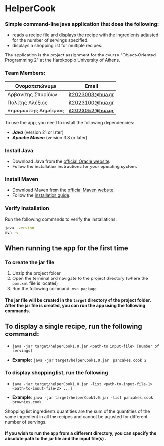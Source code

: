 # HelperCook

### Simple command-line java application that does the following:
- reads a recipe file and displays the recipe with the ingredients adjusted for the number of servings specified. 
- displays a shopping list for multiple recipes.

The application is the project assignment for the course "Object-Oriented Programming 2" at the Harokoopio University of Athens.
### Team Members:
| Ονοματεπώνυμο         | Email                    |
|-----------------------|--------------------------|
| Αρβανίτης Σπυρίδων    | it2023003@hua.gr         |
| Πολίτης Αλέξιος       | it2023100@hua.gr         |
| Ξηρομερίτης Δημήτριος | it2023052@hua.gr         |

To use the app, you need to install the following dependencies:
- ***Java*** (version 21 or later)
- ***Apache Maven*** (version 3.8 or later)

### Install Java
- Download Java from the [official Oracle website](https://www.oracle.com/java/technologies/javase-downloads.html).
- Follow the installation instructions for your operating system.

### Install Maven
- Download Maven from the [official Maven website](https://maven.apache.org/download.cgi).
- Follow the [installation guide](https://maven.apache.org/install.html).

### Verify Installation
Run the following commands to verify the installations:
```bash
java -version
mvn -v
```

## When running the app for the first time
### To create the jar file:
1. Unzip the project folder 
2. Open the terminal and navigate to the project directory (where the `pom.xml` file is located)
3. Run the following command: `mvn package`

#### The jar file will be created in the `target` directory of the project folder. After the jar file is created, you can run the app using the following commands.

## To display a single recipe, run the following command:
- `java -jar target/helperCook1.0.jar <path-to-input-file> [number of servings]`



- **Example:** `java -jar target/helperCook1.0.jar  pancakes.cook 2` 

### To display shopping list, run the following
- `java -jar target/helperCook1.0.jar -list <path-to-input-file-1> <path-to-input-file-2> ...]`


- **Example**: `java -jar target/helperCook1.0.jar -list pancakes.cook brownies.cook`

Shopping list ingredients quantities are the sum of the quantities of the same ingredient in all the recipes and cannot be adjusted for different number of servings.

#### If you wish to run the app from a different directory, you can specify the absolute path to the jar file and the input file(s) .



